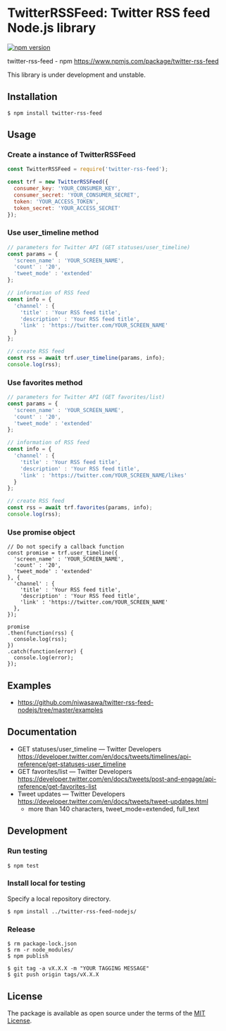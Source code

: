 # TwitterRSSFeed: Twitter RSS feed Node.js library

[![npm version](https://badge.fury.io/js/twitter-rss-feed.svg)](https://badge.fury.io/js/twitter-rss-feed)

twitter-rss-feed - npm https://www.npmjs.com/package/twitter-rss-feed

This library is under development and unstable.

## Installation

```
$ npm install twitter-rss-feed
```

## Usage

### Create a instance of TwitterRSSFeed

```node.js
const TwitterRSSFeed = require('twitter-rss-feed');

const trf = new TwitterRSSFeed({
  consumer_key: 'YOUR_CONSUMER_KEY',
  consumer_secret: 'YOUR_CONSUMER_SECRET',
  token: 'YOUR_ACCESS_TOKEN',
  token_secret: 'YOUR_ACCESS_SECRET'
});
```

### Use user_timeline method

```node.js
// parameters for Twitter API (GET statuses/user_timeline)
const params = {
  'screen_name' : 'YOUR_SCREEN_NAME',
  'count' : '20',
  'tweet_mode' : 'extended'
};

// information of RSS feed
const info = {
  'channel' : {
    'title' : 'Your RSS feed title',
    'description' : 'Your RSS feed title',
    'link' : 'https://twitter.com/YOUR_SCREEN_NAME'
  }
};

// create RSS feed
const rss = await trf.user_timeline(params, info);
console.log(rss);
```

### Use favorites method

```node.js
// parameters for Twitter API (GET favorites/list)
const params = {
  'screen_name' : 'YOUR_SCREEN_NAME',
  'count' : '20',
  'tweet_mode' : 'extended'
};

// information of RSS feed
const info = {
  'channel' : {
    'title' : 'Your RSS feed title',
    'description' : 'Your RSS feed title',
    'link' : 'https://twitter.com/YOUR_SCREEN_NAME/likes'
  }
};

// create RSS feed
const rss = await trf.favorites(params, info);
console.log(rss);
```

### Use promise object

```nodejs
// Do not specify a callback function
const promise = trf.user_timeline({
  'screen_name' : 'YOUR_SCREEN_NAME',
  'count' : '20',
  'tweet_mode' : 'extended'
}, {
  'channel' : {
    'title' : 'Your RSS feed title',
    'description' : 'Your RSS feed title',
    'link' : 'https://twitter.com/YOUR_SCREEN_NAME'
  },
});

promise
.then(function(rss) {
  console.log(rss);
})
.catch(function(error) {
  console.log(error);
});
```

## Examples

- https://github.com/niwasawa/twitter-rss-feed-nodejs/tree/master/examples

## Documentation

- GET statuses/user_timeline — Twitter Developers https://developer.twitter.com/en/docs/tweets/timelines/api-reference/get-statuses-user_timeline
- GET favorites/list — Twitter Developers https://developer.twitter.com/en/docs/tweets/post-and-engage/api-reference/get-favorites-list
- Tweet updates — Twitter Developers https://developer.twitter.com/en/docs/tweets/tweet-updates.html
  - more than 140 characters, tweet_mode=extended, full_text

## Development

### Run testing

```
$ npm test
```

### Install local for testing

Specify a local repository directory.

```
$ npm install ../twitter-rss-feed-nodejs/
```

### Release

```
$ rm package-lock.json
$ rm -r node_modules/
$ npm publish
```

```
$ git tag -a vX.X.X -m "YOUR TAGGING MESSAGE"
$ git push origin tags/vX.X.X
```

## License

The package is available as open source under the terms of the [MIT License](https://opensource.org/licenses/MIT).

